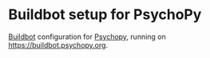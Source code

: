 # Buildbot setup for PsychoPy

[Buildbot](http://buildbot.net/) configuration for
[Psychopy](https://www.psychopy.org), running on
<https://buildbot.psychopy.org>.
